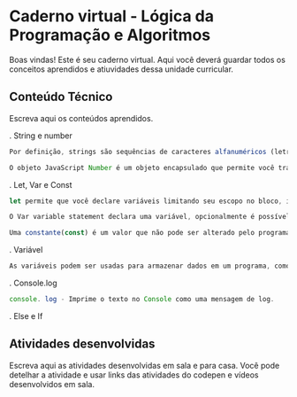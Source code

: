 # Caderno virtual - Lógica da Programação e Algoritmos
Boas vindas! Este é seu caderno virtual. Aqui você deverá guardar todos os conceitos aprendidos e atiuvidades dessa unidade curricular. 


## Conteúdo Técnico
Escreva aqui os conteúdos aprendidos.

. String e number
```js
Por definição, strings são sequências de caracteres alfanuméricos (letras, números e/ou símbolos) amplamente usadas em programação. Em Javascript, uma string sempre estará entre aspas.
```

```js
O objeto JavaScript Number é um objeto encapsulado que permite você trabalhar com valores numéricos. Um objeto Number é criado utilizando o construtor Number() .
```

. Let, Var e Const
```js
let permite que você declare variáveis limitando seu escopo no bloco, instrução, ou em uma expressão na qual ela é usada. Isso é inverso da keyword var , que define uma variável globalmente ou no escopo inteiro de uma função, independentemente do escopo de bloco.
```
```js
O Var variable statement declara uma variável, opcionalmente é possível atribuir à ela um valor em sua inicialização.
```

```js
Uma constante(const) é um valor que não pode ser alterado pelo programa durante a execução normal. Ele não pode mudar através de reatribuição e não pode ser redeclarado. Em JavaScript, as constantes são declaradas usando a palavra-chave const .
```

. Variável
```js
As variáveis ​​podem ser usadas para armazenar dados em um programa, como strings, números
```

. Console.log
```js
console. log - Imprime o texto no Console como uma mensagem de log.
```

. Else e If



## Atividades desenvolvidas
Escreva aqui as atividades desenvolvidas em sala e para casa. Você pode detelhar a atividade e usar links das atividades do codepen e vídeos desenvolvidos em sala. 
